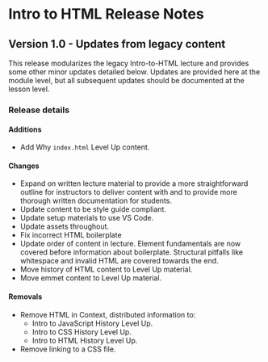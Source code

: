<h1>
  <span class="headline">Intro to HTML</span>
  <span class="subhead">Release Notes</span>
</h1>

## Version 1.0 - Updates from legacy content

This release modularizes the legacy Intro-to-HTML lecture and provides some other minor updates detailed below. Updates are provided here at the module level, but all subsequent updates should be documented at the lesson level.

### Release details

#### Additions

- Add Why `index.html` Level Up content.

#### Changes

- Expand on written lecture material to provide a more straightforward outline for instructors to deliver content with and to provide more thorough written documentation for students.
- Update content to be style guide compliant.
- Update setup materials to use VS Code.
- Update assets throughout.
- Fix incorrect HTML boilerplate
- Update order of content in lecture. Element fundamentals are now covered before information about boilerplate. Structural pitfalls like whitespace and invalid HTML are covered towards the end.
- Move history of HTML content to Level Up material.
- Move emmet content to Level Up material.

#### Removals

- Remove HTML in Context, distributed information to:
  - Intro to JavaScript History Level Up.
  - Intro to CSS History Level Up.
  - Intro to HTML History Level Up.
- Remove linking to a CSS file.
